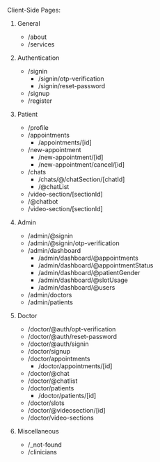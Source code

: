 Client-Side Pages:

1. General
   - /about
   - /services

2. Authentication
   - /signin
     - /signin/otp-verification
     - /signin/reset-password
   - /signup
   - /register

3. Patient
   - /profile
   - /appointments
     - /appointments/[id]
   - /new-appointment
     - /new-appointment/[id]
     - /new-appointment/cancel/[id]
   - /chats
     - /chats/@/chatSection/[chatId]
     - /@chatList
   - /video-section/[sectionId]
   - /@chatbot
   - /video-section/[sectionId]

4. Admin
   - /admin/@signin
   - /admin/@signin/otp-verification
   - /admin/dashboard
     - /admin/dashboard/@appointments
     - /admin/dashboard/@appointmentStatus
     - /admin/dashboard/@patientGender
     - /admin/dashboard/@slotUsage
     - /admin/dashboard/@users
   - /admin/doctors
   - /admin/patients

5. Doctor
   - /doctor/@auth/opt-verification
   - /doctor/@auth/reset-password
   - /doctor/@auth/signin
   - /doctor/signup
   - /doctor/appointments
     - /doctor/appointments/[id]
   - /doctor/@chat
   - /doctor/@chatlist
   - /doctor/patients
     - /doctor/patients/[id]
   - /doctor/slots
   - /doctor/@videosection/[id]
   - /doctor/video-sections

6. Miscellaneous
   - /_not-found
   - /clinicians
